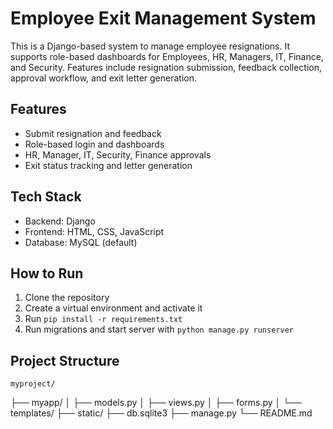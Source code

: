 # Employee Exit Management System

This is a Django-based system to manage employee resignations. It supports role-based dashboards for Employees, HR, Managers, IT, Finance, and Security. Features include resignation submission, feedback collection, approval workflow, and exit letter generation.

## Features
- Submit resignation and feedback
- Role-based login and dashboards
- HR, Manager, IT, Security, Finance approvals
- Exit status tracking and letter generation

## Tech Stack
- Backend: Django
- Frontend: HTML, CSS, JavaScript
- Database: MySQL (default)

## How to Run
1. Clone the repository
2. Create a virtual environment and activate it
3. Run `pip install -r requirements.txt`
4. Run migrations and start server with `python manage.py runserver`

## Project Structure
    myproject/
├── myapp/
│ ├── models.py
│ ├── views.py
│ ├── forms.py
│ └── templates/
├── static/
├── db.sqlite3
├── manage.py
└── README.md